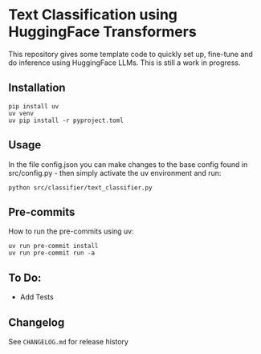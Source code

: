 # Text Classification using HuggingFace Transformers

This repository gives some template code to quickly set up, fine-tune and do inference using HuggingFace LLMs. This is still a work in progress. 

## Installation

``` 
pip install uv
uv venv
uv pip install -r pyproject.toml
```

## Usage

In the file config.json you can make changes to the base config found in src/config.py - then simply activate the uv environment and run:

```
python src/classifier/text_classifier.py
```

## Pre-commits

How to run the pre-commits using uv:

```
uv run pre-commit install
uv run pre-commit run -a
```

## To Do:

- Add Tests


## Changelog

See `CHANGELOG.md` for release history


